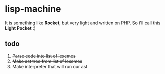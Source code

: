 # lisp-machine
It is something like **Rocket**, but very light and written on PHP.
So i'll call this **Light Pocket** :)

## todo
1. ~~Parse code into list of lexemes~~
2. ~~Make ast tree from list of lexemes~~
3. Make interpreter that will run our ast
